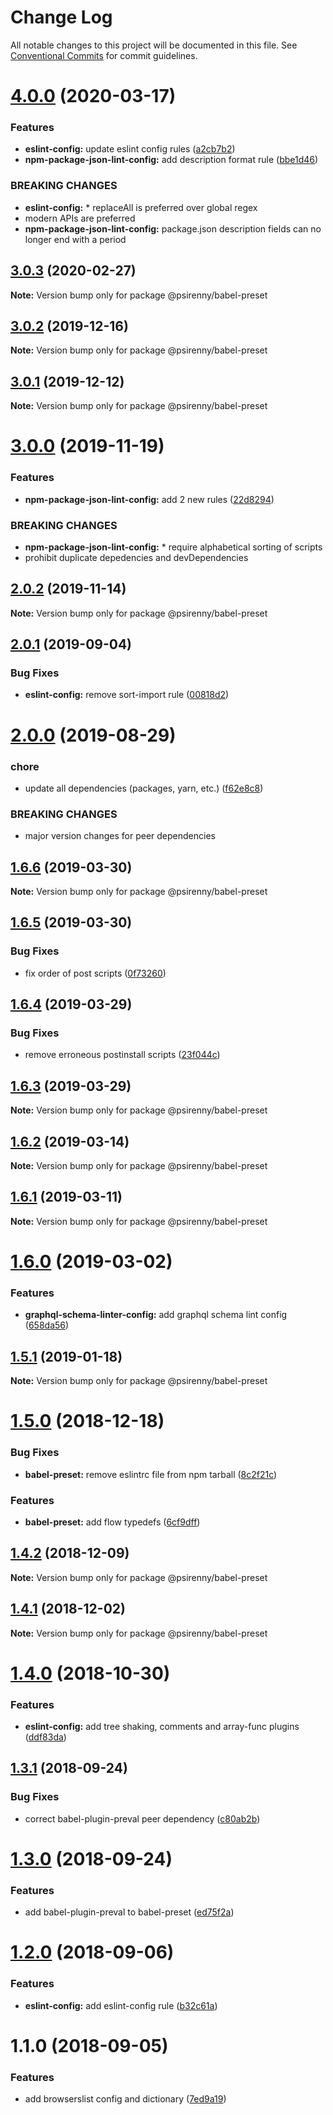 # Change Log

All notable changes to this project will be documented in this file.
See [Conventional Commits](https://conventionalcommits.org) for commit guidelines.

# [4.0.0](http://github.com/psirenny/monorepo/tree/master/packages/babel-preset/compare/@psirenny/babel-preset@3.0.3...@psirenny/babel-preset@4.0.0) (2020-03-17)


### Features

* **eslint-config:** update eslint config rules ([a2cb7b2](http://github.com/psirenny/monorepo/tree/master/packages/babel-preset/commit/a2cb7b2199a9eadbf5f6040d7e1235480f115780))
* **npm-package-json-lint-config:** add description format rule ([bbe1d46](http://github.com/psirenny/monorepo/tree/master/packages/babel-preset/commit/bbe1d46e1cf0af33ce263bb422b1ae3cdea7227b))


### BREAKING CHANGES

* **eslint-config:** * replaceAll is preferred over global regex
* modern APIs are preferred
* **npm-package-json-lint-config:** package.json description fields can no longer end with a period





## [3.0.3](http://github.com/psirenny/monorepo/tree/master/packages/babel-preset/compare/@psirenny/babel-preset@3.0.2...@psirenny/babel-preset@3.0.3) (2020-02-27)

**Note:** Version bump only for package @psirenny/babel-preset





## [3.0.2](http://github.com/psirenny/monorepo/tree/master/packages/babel-preset/compare/@psirenny/babel-preset@3.0.1...@psirenny/babel-preset@3.0.2) (2019-12-16)

**Note:** Version bump only for package @psirenny/babel-preset





## [3.0.1](http://github.com/psirenny/monorepo/tree/master/packages/babel-preset/compare/@psirenny/babel-preset@3.0.0...@psirenny/babel-preset@3.0.1) (2019-12-12)

**Note:** Version bump only for package @psirenny/babel-preset





# [3.0.0](http://github.com/psirenny/monorepo/tree/master/packages/babel-preset/compare/@psirenny/babel-preset@2.0.2...@psirenny/babel-preset@3.0.0) (2019-11-19)


### Features

* **npm-package-json-lint-config:** add 2 new rules ([22d8294](http://github.com/psirenny/monorepo/tree/master/packages/babel-preset/commit/22d82944175374b223c9b531d0e612c66755c8fe))


### BREAKING CHANGES

* **npm-package-json-lint-config:** * require alphabetical sorting of scripts
* prohibit duplicate depedencies and devDependencies





## [2.0.2](http://github.com/psirenny/monorepo/tree/master/packages/babel-preset/compare/@psirenny/babel-preset@2.0.1...@psirenny/babel-preset@2.0.2) (2019-11-14)

**Note:** Version bump only for package @psirenny/babel-preset





## [2.0.1](http://github.com/psirenny/monorepo/tree/master/packages/babel-preset/compare/@psirenny/babel-preset@2.0.0...@psirenny/babel-preset@2.0.1) (2019-09-04)


### Bug Fixes

* **eslint-config:** remove sort-import rule ([00818d2](http://github.com/psirenny/monorepo/tree/master/packages/babel-preset/commit/00818d2))





# [2.0.0](http://github.com/psirenny/monorepo/tree/master/packages/babel-preset/compare/@psirenny/babel-preset@1.7.1...@psirenny/babel-preset@2.0.0) (2019-08-29)


### chore

* update all dependencies (packages, yarn, etc.) ([f62e8c8](http://github.com/psirenny/monorepo/tree/master/packages/babel-preset/commit/f62e8c8))


### BREAKING CHANGES

* major version changes for peer dependencies





## [1.6.6](https://github.com/psirenny/monorepo/tree/master/packages/babel-preset/compare/@psirenny/babel-preset@1.6.5...@psirenny/babel-preset@1.6.6) (2019-03-30)

**Note:** Version bump only for package @psirenny/babel-preset





## [1.6.5](https://github.com/psirenny/monorepo/tree/master/packages/babel-preset/compare/@psirenny/babel-preset@1.6.4...@psirenny/babel-preset@1.6.5) (2019-03-30)


### Bug Fixes

* fix order of post scripts ([0f73260](https://github.com/psirenny/monorepo/tree/master/packages/babel-preset/commit/0f73260))





## [1.6.4](https://github.com/psirenny/monorepo/tree/master/packages/babel-preset/compare/@psirenny/babel-preset@1.6.3...@psirenny/babel-preset@1.6.4) (2019-03-29)


### Bug Fixes

* remove erroneous postinstall scripts ([23f044c](https://github.com/psirenny/monorepo/tree/master/packages/babel-preset/commit/23f044c))





## [1.6.3](https://github.com/psirenny/monorepo/tree/master/packages/babel-preset/compare/@psirenny/babel-preset@1.6.2...@psirenny/babel-preset@1.6.3) (2019-03-29)

**Note:** Version bump only for package @psirenny/babel-preset





## [1.6.2](https://github.com/psirenny/monorepo/tree/master/packages/babel-preset/compare/@psirenny/babel-preset@1.6.1...@psirenny/babel-preset@1.6.2) (2019-03-14)

**Note:** Version bump only for package @psirenny/babel-preset





## [1.6.1](https://github.com/psirenny/monorepo/tree/master/packages/babel-preset/compare/@psirenny/babel-preset@1.6.0...@psirenny/babel-preset@1.6.1) (2019-03-11)

**Note:** Version bump only for package @psirenny/babel-preset





# [1.6.0](https://github.com/psirenny/monorepo/tree/master/packages/babel-preset/compare/@psirenny/babel-preset@1.5.1...@psirenny/babel-preset@1.6.0) (2019-03-02)


### Features

* **graphql-schema-linter-config:** add graphql schema lint config ([658da56](https://github.com/psirenny/monorepo/tree/master/packages/babel-preset/commit/658da56))





## [1.5.1](https://github.com/psirenny/monorepo/tree/master/packages/babel-preset/compare/@psirenny/babel-preset@1.5.0...@psirenny/babel-preset@1.5.1) (2019-01-18)

**Note:** Version bump only for package @psirenny/babel-preset





# [1.5.0](https://github.com/psirenny/monorepo/tree/master/packages/babel-preset/compare/@psirenny/babel-preset@1.4.2...@psirenny/babel-preset@1.5.0) (2018-12-18)


### Bug Fixes

* **babel-preset:** remove eslintrc file from npm tarball ([8c2f21c](https://github.com/psirenny/monorepo/tree/master/packages/babel-preset/commit/8c2f21c))


### Features

* **babel-preset:** add flow typedefs ([6cf9dff](https://github.com/psirenny/monorepo/tree/master/packages/babel-preset/commit/6cf9dff))





## [1.4.2](https://github.com/psirenny/monorepo/tree/master/packages/babel-preset/compare/@psirenny/babel-preset@1.4.1...@psirenny/babel-preset@1.4.2) (2018-12-09)

**Note:** Version bump only for package @psirenny/babel-preset





## [1.4.1](https://github.com/psirenny/monorepo/tree/master/packages/babel-preset/compare/@psirenny/babel-preset@1.4.0...@psirenny/babel-preset@1.4.1) (2018-12-02)

**Note:** Version bump only for package @psirenny/babel-preset





# [1.4.0](https://github.com/psirenny/monorepo/tree/master/packages/babel-preset/compare/@psirenny/babel-preset@1.3.1...@psirenny/babel-preset@1.4.0) (2018-10-30)


### Features

* **eslint-config:** add tree shaking, comments and array-func plugins ([ddf83da](https://github.com/psirenny/monorepo/tree/master/packages/babel-preset/commit/ddf83da))





<a name="1.3.1"></a>
## [1.3.1](https://github.com/psirenny/monorepo/tree/master/packages/babel-preset/compare/@psirenny/babel-preset@1.3.0...@psirenny/babel-preset@1.3.1) (2018-09-24)


### Bug Fixes

* correct babel-plugin-preval peer dependency ([c80ab2b](https://github.com/psirenny/monorepo/tree/master/packages/babel-preset/commit/c80ab2b))





<a name="1.3.0"></a>
# [1.3.0](https://github.com/psirenny/monorepo/tree/master/packages/babel-preset/compare/@psirenny/babel-preset@1.2.0...@psirenny/babel-preset@1.3.0) (2018-09-24)


### Features

* add babel-plugin-preval to babel-preset ([ed75f2a](https://github.com/psirenny/monorepo/tree/master/packages/babel-preset/commit/ed75f2a))





<a name="1.2.0"></a>
# [1.2.0](https://github.com/psirenny/monorepo/tree/master/packages/babel-preset/compare/@psirenny/babel-preset@1.1.0...@psirenny/babel-preset@1.2.0) (2018-09-06)


### Features

* **eslint-config:** add eslint-config rule ([b32c61a](https://github.com/psirenny/monorepo/tree/master/packages/babel-preset/commit/b32c61a))





<a name="1.1.0"></a>
# 1.1.0 (2018-09-05)


### Features

* add browserslist config and dictionary ([7ed9a19](https://github.com/psirenny/monorepo/tree/master/packages/babel-preset/commit/7ed9a19))
